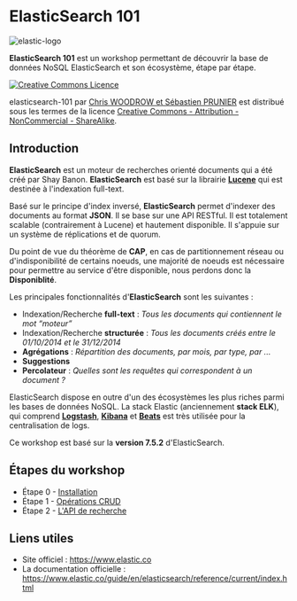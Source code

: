 # ElasticSearch 101

![elastic-logo](https://static-www.elastic.co/v3/assets/bltefdd0b53724fa2ce/blt6ae3d6980b5fd629/5bbca1d1af3a954c36f95ed3/logo-elastic.svg)

**ElasticSearch 101** est un workshop permettant de découvrir la base de données NoSQL ElasticSearch et son écosystème, étape par étape.

<a rel="license" href="http://creativecommons.org/licenses/by-nc-sa/4.0/"><img alt="Creative Commons Licence" style="border-width:0" src="https://i.creativecommons.org/l/by-nc-sa/4.0/88x31.png" /></a>

<span xmlns:dct="http://purl.org/dc/terms/" property="dct:title">elasticsearch-101</span> par <a xmlns:cc="http://creativecommons.org/ns#" href="https://github.com/nosql-bootcamp/elasticsearch-101" property="cc:attributionName" rel="cc:attributionURL">Chris WOODROW et Sébastien PRUNIER</a> est distribué sous les termes de la licence <a rel="license" href="http://creativecommons.org/licenses/by-nc-sa/4.0/">Creative Commons - Attribution - NonCommercial - ShareAlike</a>.

## Introduction

**ElasticSearch** est un moteur de recherches orienté documents qui a été créé par Shay Banon. **ElasticSearch** est basé sur la librairie [**Lucene**](http://lucene.apache.org/core/) qui est destinée à l'indexation full-text.

Basé sur le principe d'index inversé, **ElasticSearch** permet d'indexer des documents au format **JSON**. Il se base sur une API RESTful. Il est totalement scalable (contrairement à Lucene) et hautement disponible. Il s'appuie sur un système de réplications et de quorum.

Du point de vue du théorème de **CAP**, en cas de partitionnement réseau ou d'indisponibilité de certains noeuds, une majorité de noeuds est nécessaire pour permettre au service d'être disponible, nous perdons donc la **Disponiblité**.

Les principales fonctionnalités d'**ElasticSearch** sont les suivantes :

* Indexation/Recherche **full-text** : *Tous les documents qui contiennent le mot “moteur”*
* Indexation/Recherche **structurée** : *Tous les documents créés entre le 01/10/2014 et le 31/12/2014*
* **Agrégations** : *Répartition des documents, par mois, par type, par ...*
* **Suggestions**
* **Percolateur** : *Quelles sont les requêtes qui correspondent à un document ?*

ElasticSearch dispose en outre d'un des écosystèmes les plus riches parmi les bases de données NoSQL. La stack Elastic (anciennement **stack ELK**), qui comprend [**Logstash**](https://www.elastic.co/fr/products/logstash), [**Kibana**](https://www.elastic.co/fr/products/kibana) et [**Beats**](https://www.elastic.co/products/beats) est très utilisée pour la centralisation de logs.

Ce workshop est basé sur la **version 7.5.2** d'ElasticSearch.

## Étapes du workshop

* Étape 0 - [Installation](./instructions/step-0.md)
* Étape 1 - [Opérations CRUD](./instructions/step-1.md)
* Étape 2 - [L'API de recherche](./instructions/step-2.md)

## Liens utiles

* Site officiel : https://www.elastic.co
* La documentation officielle : https://www.elastic.co/guide/en/elasticsearch/reference/current/index.html
